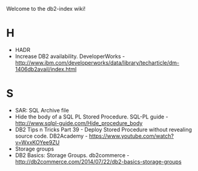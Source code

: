 Welcome to the db2-index wiki!

# H
* HADR
 * Increase DB2 availability. DeveloperWorks - http://www.ibm.com/developerworks/data/library/techarticle/dm-1406db2avail/index.html
# S

* SAR: SQL Archive file
 * Hide the body of a SQL PL Stored Procedure. SQL-PL guide - http://www.sqlpl-guide.com/Hide_procedure_body
 * DB2 Tips n Tricks Part 39 - Deploy Stored Procedure without revealing source code. DB2Academy - https://www.youtube.com/watch?v=WxxKOYee9ZU
* Storage groups
 * DB2 Basics: Storage Groups. db2commerce - http://db2commerce.com/2014/07/22/db2-basics-storage-groups